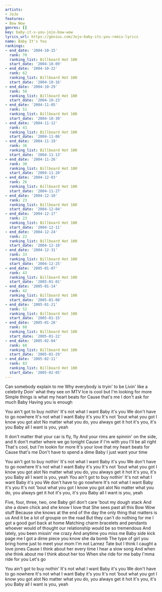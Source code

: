 ```yaml
---
artists:
- JoJo
features:
- Bow Wow
genres: []
key: baby-it-s-you-jojo-bow-wow
lyrics_url: https://genius.com/Jojo-baby-its-you-remix-lyrics
name: Baby It's You
rankings:
- end_date: '2004-10-15'
  rank: 70
  ranking_list: Billboard Hot 100
  start_date: '2004-10-09'
- end_date: '2004-10-22'
  rank: 62
  ranking_list: Billboard Hot 100
  start_date: '2004-10-16'
- end_date: '2004-10-29'
  rank: 58
  ranking_list: Billboard Hot 100
  start_date: '2004-10-23'
- end_date: '2004-11-05'
  rank: 51
  ranking_list: Billboard Hot 100
  start_date: '2004-10-30'
- end_date: '2004-11-12'
  rank: 43
  ranking_list: Billboard Hot 100
  start_date: '2004-11-06'
- end_date: '2004-11-19'
  rank: 36
  ranking_list: Billboard Hot 100
  start_date: '2004-11-13'
- end_date: '2004-11-26'
  rank: 30
  ranking_list: Billboard Hot 100
  start_date: '2004-11-20'
- end_date: '2004-12-03'
  rank: 26
  ranking_list: Billboard Hot 100
  start_date: '2004-11-27'
- end_date: '2004-12-10'
  rank: 23
  ranking_list: Billboard Hot 100
  start_date: '2004-12-04'
- end_date: '2004-12-17'
  rank: 23
  ranking_list: Billboard Hot 100
  start_date: '2004-12-11'
- end_date: '2004-12-24'
  rank: 22
  ranking_list: Billboard Hot 100
  start_date: '2004-12-18'
- end_date: '2004-12-31'
  rank: 33
  ranking_list: Billboard Hot 100
  start_date: '2004-12-25'
- end_date: '2005-01-07'
  rank: 43
  ranking_list: Billboard Hot 100
  start_date: '2005-01-01'
- end_date: '2005-01-14'
  rank: 42
  ranking_list: Billboard Hot 100
  start_date: '2005-01-08'
- end_date: '2005-01-21'
  rank: 52
  ranking_list: Billboard Hot 100
  start_date: '2005-01-15'
- end_date: '2005-01-28'
  rank: 60
  ranking_list: Billboard Hot 100
  start_date: '2005-01-22'
- end_date: '2005-02-04'
  rank: 68
  ranking_list: Billboard Hot 100
  start_date: '2005-01-29'
- end_date: '2005-02-11'
  rank: 83
  ranking_list: Billboard Hot 100
  start_date: '2005-02-05'
---
```

Can somebody explain to me
Why everybody is tryin' to be
Livin' like a celebrity
Doin' what they see on MTV
Ice is cool but I'm looking for more
Simple things is what my heart beats for
Cause that's me
I don't ask for much
Baby
Having you is enough


You ain't got to buy nothin'
It's not what I want
Baby it's you
We don't have to go nowhere
It's not what I want
Baby it's you
It's not 'bout what you got
I know you got alot
No matter what you do, you always get it hot it's you, it's you
Baby all I want is you, yeah


It don't matter that your car is fly, fly
And your rims are spinnin' on the side, and
It don't matter where we go tonight
Cause if I'm with you I'll be all right
That's cool, but I'm lookin for more
It's your love that my heart beats for
Cause that's me
Don't have to spend a dime
Baby
I just want your time


You ain't got to buy nothin'
It's not what I want
Baby it's you
We don't have to go nowhere
It's not what I want
Baby it's you
It's not 'bout what you got
I know you got alot
No matter what you do, you always get it hot it's you, it's you
Baby all I want is you, yeah
You ain't got to buy nothin'
It's not what I want
Baby it's you
We don't have to go nowhere
It's not what I want
Baby it's you
It's not 'bout what you got
I know you got alot
No matter what you do, you always get it hot it's you, it's you
Baby all I want is you, yeah


Five, four, three, two, one
Baby girl don't care 'bout my dough stack
And she a down chick and she know I love that
She sees past all this Bow Wow stuff
Because she knows at the end of the day the only thing that matters is us
And it be a lot of groupie on the road
But they can't do nothing for me I got a good gurl back at home
Matching charm bracelets and pendants whoever would of thought our relationship would be so tremendous
And lately, you been missin' me crazy
And anytime you miss me
Baby side kick page me
I got a dime piece you know she da bomb
The type of girl you bring home just to meet your mom
I'm not Larnez Tate but I think I caught a love jones
Cause I think about her every time I hear a slow song
And when she think about me I think about her too
When she ride for me baby I'mma ride for you
Let's go


You ain't got to buy nothin'
It's not what I want
Baby it's you
We don't have to go nowhere
It's not what I want
Baby it's you
It's not 'bout what you got
I know you got alot
No matter what you do, you always get it hot it's you, it's you
Baby all I want is you, yeah

